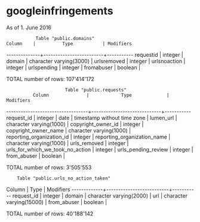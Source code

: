 # googleinfringements

As of 1. June 2016

               Table "public.domains"
    Column    |          Type           | Modifiers
--------------+-------------------------+-----------
 requestid    | integer                 |
 domain       | character varying(3000) |
 urlsremoved  | integer                 |
 urlsnoaction | integer                 |
 urlspending  | integer                 |
 fromabuser   | boolean                 |

TOTAL number of rows: 107'414'172

                          Table "public.requests"
              Column              |            Type             | Modifiers
----------------------------------+-----------------------------+-----------
 request_id                       | integer                     |
 date                             | timestamp without time zone |
 lumen_url                        | character varying(1000)     |
 copyright_owner_id               | integer                     |
 copyright_owner_name             | character varying(1000)     |
 reporting_organization_id        | integer                     |
 reporting_organization_name      | character varying(1000)     |
 urls_removed                     | integer                     |
 urls_for_which_we_took_no_action | integer                     |
 urls_pending_review              | integer                     |
 from_abuser                      | boolean                     |

TOTAL number of rows: 3'505'553

        Table "public.urls_no_action_taken"
   Column    |           Type           | Modifiers
-------------+--------------------------+-----------
 request_id  | integer                  |
 domain      | character varying(2000)  |
 url         | character varying(15000) |
 from_abuser | boolean                  |

TOTAL number of rows: 40'188'142
